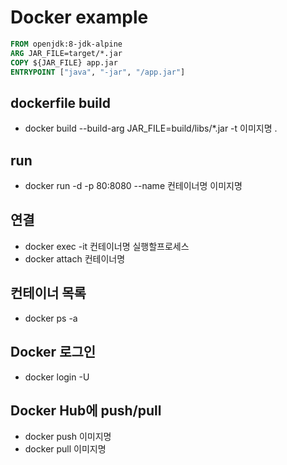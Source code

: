 # Docker example

```dockerfile
FROM openjdk:8-jdk-alpine
ARG JAR_FILE=target/*.jar
COPY ${JAR_FILE} app.jar
ENTRYPOINT ["java", "-jar", "/app.jar"]
```

## dockerfile build
- docker build --build-arg JAR_FILE=build/libs/*.jar -t 이미지명 .

## run
- docker run -d -p 80:8080 --name 컨테이너명 이미지명

## 연결
- docker exec -it 컨테이너명 실행할프로세스
- docker attach 컨테이너명

## 컨테이너 목록
- docker ps -a

## Docker 로그인
- docker login -U 

## Docker Hub에 push/pull
- docker push 이미지명
- docker pull 이미지명
